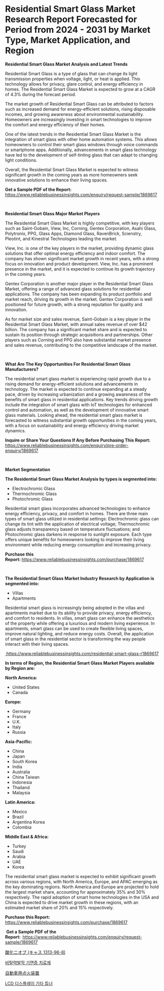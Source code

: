 <p><h1>Residential Smart Glass Market Research Report Forecasted for Period from 2024 -  2031 by Market Type, Market Application, and Region</h1></p><p><strong>Residential Smart Glass Market Analysis and Latest Trends</strong></p>
<p><p>Residential Smart Glass is a type of glass that can change its light transmission properties when voltage, light, or heat is applied. This technology allows for privacy, glare control, and energy efficiency in homes. The Residential Smart Glass Market is expected to grow at a CAGR of 4.3% during the forecast period.</p><p>The market growth of Residential Smart Glass can be attributed to factors such as increased demand for energy-efficient solutions, rising disposable incomes, and growing awareness about environmental sustainability. Homeowners are increasingly investing in smart technologies to improve the comfort and energy efficiency of their homes.</p><p>One of the latest trends in the Residential Smart Glass Market is the integration of smart glass with other home automation systems. This allows homeowners to control their smart glass windows through voice commands or smartphone apps. Additionally, advancements in smart glass technology have led to the development of self-tinting glass that can adapt to changing light conditions.</p><p>Overall, the Residential Smart Glass Market is expected to witness significant growth in the coming years as more homeowners seek innovative solutions to enhance their living spaces.</p></p>
<p><strong>Get a Sample PDF of the Report:&nbsp;</strong> <a href="https://www.reliablebusinessinsights.com/enquiry/request-sample/1869617">https://www.reliablebusinessinsights.com/enquiry/request-sample/1869617</a></p>
<p>&nbsp;</p>
<p><strong>Residential Smart Glass Major Market Players</strong></p>
<p><p>The Residential Smart Glass Market is highly competitive, with key players such as Saint-Gobain, View, Inc, Corning, Gentex Corporation, Asahi Glass, Polytronix, PPG, Glass Apps, Diamond Glass, RavenBrick, Scienstry, Pleotint, and Kinestral Technologies leading the market.</p><p>View, Inc. is one of the key players in the market, providing dynamic glass solutions that offer optimal energy efficiency and indoor comfort. The company has shown significant market growth in recent years, with a strong focus on innovation and product development. View, Inc. has a prominent presence in the market, and it is expected to continue its growth trajectory in the coming years.</p><p>Gentex Corporation is another major player in the Residential Smart Glass Market, offering a range of advanced glass solutions for residential applications. The company has been expanding its product portfolio and market reach, driving its growth in the market. Gentex Corporation is well positioned for future growth, with a strong reputation for quality and innovation.</p><p>As for market size and sales revenue, Saint-Gobain is a key player in the Residential Smart Glass Market, with annual sales revenue of over $42 billion. The company has a significant market share and is expected to sustain its position through strategic acquisitions and partnerships. Other players such as Corning and PPG also have substantial market presence and sales revenue, contributing to the competitive landscape of the market.</p></p>
<p>&nbsp;</p>
<p><strong>What Are The Key Opportunities For Residential Smart Glass Manufacturers?</strong></p>
<p><p>The residential smart glass market is experiencing rapid growth due to a rising demand for energy-efficient solutions and advancements in technology. The market is expected to continue expanding at a steady pace, driven by increasing urbanization and a growing awareness of the benefits of smart glass in residential applications. Key trends driving growth include the integration of smart glass with IoT technologies for enhanced control and automation, as well as the development of innovative smart glass materials. Looking ahead, the residential smart glass market is forecasted to witness substantial growth opportunities in the coming years, with a focus on sustainability and energy efficiency driving market dynamics.</p></p>
<p><strong>Inquire or Share Your Questions If Any Before Purchasing This Report:</strong> <a href="https://www.reliablebusinessinsights.com/enquiry/pre-order-enquiry/1869617">https://www.reliablebusinessinsights.com/enquiry/pre-order-enquiry/1869617</a></p>
<p>&nbsp;</p>
<p><strong>Market Segmentation</strong></p>
<p><strong>The Residential Smart Glass Market Analysis by types is segmented into:</strong></p>
<p><ul><li>Electrochromic Glass</li><li>Thermochromic Glass</li><li>Photochromic Glass</li></ul></p>
<p><p>Residential smart glass incorporates advanced technologies to enhance energy efficiency, privacy, and comfort in homes. There are three main types of smart glass utilized in residential settings: Electrochromic glass can change its tint with the application of electrical voltage; Thermochromic glass adjusts transparency based on temperature fluctuations; and Photochromic glass darkens in response to sunlight exposure. Each type offers unique benefits for homeowners looking to improve their living environment while reducing energy consumption and increasing privacy.</p></p>
<p><strong>Purchase this Report:&nbsp;</strong><a href="https://www.reliablebusinessinsights.com/purchase/1869617">https://www.reliablebusinessinsights.com/purchase/1869617</a></p>
<p>&nbsp;</p>
<p><strong>The Residential Smart Glass Market Industry Research by Application is segmented into:</strong></p>
<p><ul><li>Villas</li><li>Apartments</li></ul></p>
<p><p>Residential smart glass is increasingly being adopted in the villas and apartments market due to its ability to provide privacy, energy efficiency, and comfort to residents. In villas, smart glass can enhance the aesthetics of the property while offering a luxurious and modern living experience. In apartments, smart glass can be used to create flexible living spaces, improve natural lighting, and reduce energy costs. Overall, the application of smart glass in the residential sector is transforming the way people interact with their living spaces.</p></p>
<p><a href="https://www.reliablebusinessinsights.com/residential-smart-glass-r1869617">&nbsp;https://www.reliablebusinessinsights.com/residential-smart-glass-r1869617</a></p>
<p><strong>In terms of Region, the Residential Smart Glass Market Players available by Region are:</strong></p>
<p>
    <p> <strong> North America: </strong>
        <ul>
            <li>United States</li>
            <li>Canada</li>
        </ul>
        </p> 
    <p> <strong> Europe: </strong>
        <ul>
            <li>Germany</li>
            <li>France</li>
            <li>U.K.</li>
            <li>Italy</li>
            <li>Russia</li>
        </ul>
        </p> 
    <p> <strong> Asia-Pacific: </strong>
        <ul>
            <li>China</li>
            <li>Japan</li>
            <li>South Korea</li>
            <li>India</li>
            <li>Australia</li>
            <li>China Taiwan</li>
            <li>Indonesia</li>
            <li>Thailand</li>
            <li>Malaysia</li>
        </ul>
        </p> 
    <p> <strong> Latin America: </strong>
        <ul>
            <li>Mexico</li>
            <li>Brazil</li>
            <li>Argentina Korea</li>
            <li>Colombia</li>
        </ul>
        </p> 
    <p> <strong> Middle East & Africa: </strong>
        <ul>
            <li>Turkey</li>
            <li>Saudi</li>
            <li>Arabia</li>
            <li>UAE</li>
            <li>Korea</li>
        </ul>
    </p>
    </p>
<p><p>The residential smart glass market is expected to exhibit significant growth across various regions, with North America, Europe, and APAC emerging as the key dominating regions. North America and Europe are projected to hold the largest market share, accounting for approximately 35% and 30% respectively. The rapid adoption of smart home technologies in the USA and China is expected to drive market growth in these regions, with an estimated market share of 20% and 15% respectively.</p></p>
<p><strong>Purchase this Report: </strong><a href="https://www.reliablebusinessinsights.com/purchase/1869617">https://www.reliablebusinessinsights.com/purchase/1869617</a></p>
<p>&nbsp;<strong>Get a Sample PDF of the Report:&nbsp;&nbsp;</strong><a href="https://www.reliablebusinessinsights.com/enquiry/request-sample/1869617">https://www.reliablebusinessinsights.com/enquiry/request-sample/1869617</a></p>
<p><strong></strong></p>
<p><p><a href="https://medium.com/@anhabrowning02024/%E3%83%8B%E3%82%AA%E3%83%93%E3%82%A6%E3%83%A0%E3%82%AA%E3%82%AD%E3%82%B5%E3%82%A4%E3%83%89-cas-30744335f535">酸化ニオブ (キャス 1313-96-8)</a></p><p><a href="https://medium.com/@dallasrrellwg/%EB%B9%84-%EC%B9%B4%ED%83%80%ED%94%8C%EB%A0%89%EC%8B%9C-%EB%82%9C%EC%BD%94%EB%A0%99%EC%8B%9C-%EC%95%BD%EB%AC%BC-%EC%8B%9C%EC%9E%A5-%EC%A1%B0%EC%82%AC-%EB%B0%8F-%EC%82%B0%EC%97%85-%EC%A7%84%ED%99%94-%EB%B0%8F-2031%EB%85%84%EA%B9%8C%EC%A7%80%EC%9D%98-%EC%98%88%EC%B8%A1-12e94f2b1db1">비탈력발작 기면증 치료제</a></p><p><a href="https://medium.com/@anhabrowning02024/%E8%87%AA%E5%8B%95%E8%BB%8A%E7%82%B9%E7%81%AB%E8%A3%85%E7%BD%AE%E5%B8%82%E5%A0%B4%E3%81%AE%E8%A6%8F%E6%A8%A1%E3%81%AF-%E5%B9%B4%E7%8E%87-%E3%81%A7%E6%88%90%E9%95%B7%E3%81%97%E3%81%A6%E3%81%8A%E3%82%8A-%E3%81%93%E3%81%AE%E3%83%AC%E3%83%9D%E3%83%BC%E3%83%88%E3%81%AF-%E3%82%BF%E3%82%A4%E3%83%97-%E3%82%A2%E3%83%97%E3%83%AA%E3%82%B1%E3%83%BC%E3%82%B7%E3%83%A7%E3%83%B3-%E6%88%90%E9%95%B7-%E3%81%8A%E3%82%88%E3%81%B32024%E5%B9%B4%E3%81%8B%E3%82%892031%E5%B9%B4%E3%81%BE%E3%81%A7%E3%81%AE%E4%BA%88%E6%B8%AC%E3%81%AB%E3%82%88%E3%82%8B%E5%88%86%E6%9E%90%E3%82%92%E3%82%AB%E3%83%90%E3%83%BC%E3%81%97%E3%81%A6%E3%81%84%E3%81%BE%E3%81%99-37e1984d6578">自動車用点火装置</a></p><p><a href="https://medium.com/@dallasrrellwg/%EA%B8%80%EB%A1%9C%EB%B2%8C-lcd-%EB%94%94%EC%8A%A4%ED%94%8C%EB%A0%88%EC%9D%B4-%EA%B8%B0%ED%83%80-%ED%8A%9C%EB%84%88-%EC%8B%9C%EC%9E%A5-%EA%B7%9C%EB%AA%A8%EB%8A%94-%EC%9D%98-cagr%EC%9D%84-%EB%8B%AC%EC%84%B1%ED%95%A0-%EA%B2%83%EC%9C%BC%EB%A1%9C-%EC%98%88%EC%83%81%EB%90%98%EB%A9%B0-%EB%B3%B8-%EB%B3%B4%EA%B3%A0%EC%84%9C%EB%8A%94-2024%EB%85%84%EB%B6%80%ED%84%B0-2031%EB%85%84%EA%B9%8C%EC%A7%80-%EC%8B%9C%EC%9E%A5-%EC%84%B1%EC%9E%A5-%ED%8A%B8%EB%A0%8C%EB%93%9C-%EA%B8%B0%ED%9A%8C-%EB%B0%8F-%EC%98%88%EC%B8%A1%EC%9D%84-%EB%8B%A4%EB%A3%B9%EB%8B%88%EB%8B%A4-6d0803679d23">LCD 디스플레이 기타 튜너</a></p></p>